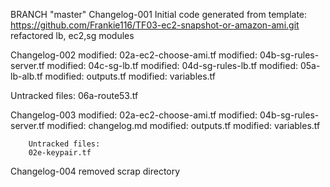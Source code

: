 BRANCH "master" 
Changelog-001
Initial code generated from template: https://github.com/Frankie116/TF03-ec2-snapshot-or-amazon-ami.git
refactored lb, ec2,sg modules

Changelog-002
        modified:   02a-ec2-choose-ami.tf
        modified:   04b-sg-rules-server.tf
        modified:   04c-sg-lb.tf
        modified:   04d-sg-rules-lb.tf
        modified:   05a-lb-alb.tf
        modified:   outputs.tf
        modified:   variables.tf

Untracked files:
        06a-route53.tf


Changelog-003
        modified:   02a-ec2-choose-ami.tf
        modified:   04b-sg-rules-server.tf
        modified:   changelog.md
        modified:   outputs.tf
        modified:   variables.tf

        Untracked files:
        02e-keypair.tf

Changelog-004
        removed scrap directory